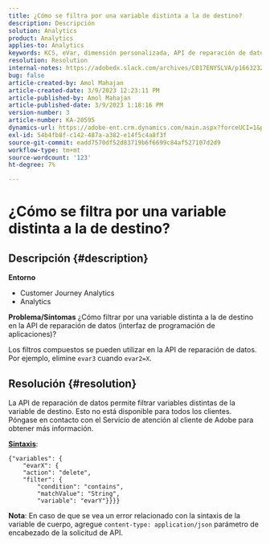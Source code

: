 ```yaml
---
title: ¿Cómo se filtra por una variable distinta a la de destino?
description: Descripción
solution: Analytics
product: Analytics
applies-to: Analytics
keywords: KCS, eVar, dimensión personalizada, API de reparación de datos, filtro
resolution: Resolution
internal-notes: https://adobedx.slack.com/archives/C017ENYSLVA/p1663232879048209
bug: false
article-created-by: Amol Mahajan
article-created-date: 3/9/2023 12:23:11 PM
article-published-by: Amol Mahajan
article-published-date: 3/9/2023 1:18:16 PM
version-number: 3
article-number: KA-20595
dynamics-url: https://adobe-ent.crm.dynamics.com/main.aspx?forceUCI=1&pagetype=entityrecord&etn=knowledgearticle&id=fc6af221-75be-ed11-83ff-6045bd006704
exl-id: 54b4fb8f-c142-487a-a382-e14f5c4a8f3f
source-git-commit: eadd7570df52d83719b6f6699c84af527107d2d9
workflow-type: tm+mt
source-wordcount: '123'
ht-degree: 7%

---
```


# ¿Cómo se filtra por una variable distinta a la de destino?

## Descripción {#description}

<b>Entorno</b>
- Customer Journey Analytics
- Analytics



<b>Problema/Síntomas</b>
¿Cómo filtrar por una variable distinta a la de destino en la API de reparación de datos (interfaz de programación de aplicaciones)?

Los filtros compuestos se pueden utilizar en la API de reparación de datos. Por ejemplo, elimine `evar3` cuando `evar2=X`.


## Resolución {#resolution}

La API de reparación de datos permite filtrar variables distintas de la variable de destino. Esto no está disponible para todos los clientes. Póngase en contacto con el Servicio de atención al cliente de Adobe para obtener más información.<br>


<u><b>Sintaxis</b></u>:




```
{"variables": {
    "evarX": {
    "action": "delete",
    "filter": {
        "condition": "contains",
        "matchValue": "String",
        "variable": "evarY"}}}}
```






<b>Nota</b>: En caso de que se vea un error relacionado con la sintaxis de la variable de cuerpo, agregue `content-type: application/json` parámetro de encabezado de la solicitud de API.

